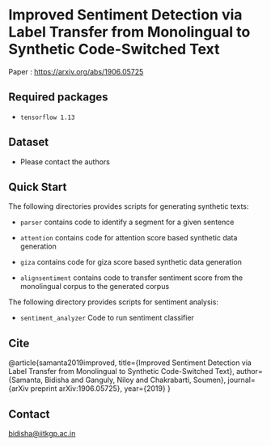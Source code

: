 # Improved Sentiment Detection via Label Transfer from Monolingual to Synthetic Code-Switched Text
Paper : https://arxiv.org/abs/1906.05725

## Required packages
- `tensorflow 1.13`

## Dataset
- Please contact the authors

## Quick Start
The following directories provides scripts for generating synthetic texts:

- `parser` contains code to identify a segment for a given sentence

- `attention` contains code for attention score based synthetic data generation

- `giza` contains code for giza score based synthetic data generation

- `alignsentiment` contains code to transfer sentiment score from the monolingual corpus to the generated corpus

The following directory provides scripts for sentiment analysis:

- `sentiment_analyzer` Code to run sentiment classifier

## Cite
@article{samanta2019improved,
  title={Improved Sentiment Detection via Label Transfer from Monolingual to Synthetic Code-Switched Text},
  author={Samanta, Bidisha and Ganguly, Niloy and Chakrabarti, Soumen},
  journal={arXiv preprint arXiv:1906.05725},
  year={2019}
}


## Contact
bidisha@iitkgp.ac.in
